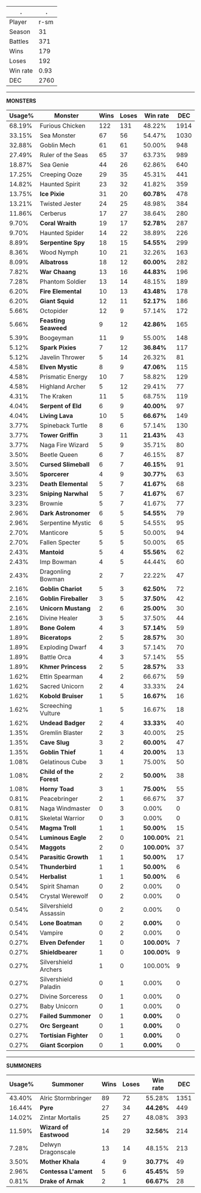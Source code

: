 .|.
|-|-
Player|r-sm
Season|31
Battles|371
Wins|179
Loses|192
Win rate|0.93
DEC|2760

---
**MONSTERS**

Usage%|Monster|Wins|Loses|Win rate|DEC|
-|-|-|-|-|-|
68.19%|Furious Chicken|122|131|48.22%|1914|
33.15%|Sea Monster|67|56|54.47%|1030|
32.88%|Goblin Mech|61|61|50.00%|948|
27.49%|Ruler of the Seas|65|37|63.73%|989|
18.87%|Sea Genie|44|26|62.86%|640|
17.25%|Creeping Ooze|29|35|45.31%|441|
14.82%|Haunted Spirit|23|32|41.82%|359|
13.75%|**Ice Pixie**|31|20|**60.78%**|478|
13.21%|Twisted Jester|24|25|48.98%|384|
11.86%|Cerberus|17|27|38.64%|280|
9.70%|**Coral Wraith**|19|17|**52.78%**|287|
9.70%|Haunted Spider|14|22|38.89%|226|
8.89%|**Serpentine Spy**|18|15|**54.55%**|299|
8.36%|Wood Nymph|10|21|32.26%|163|
8.09%|**Albatross**|18|12|**60.00%**|282|
7.82%|**War Chaang**|13|16|**44.83%**|196|
7.28%|Phantom Soldier|13|14|48.15%|189|
6.20%|**Fire Elemental**|10|13|**43.48%**|178|
6.20%|**Giant Squid**|12|11|**52.17%**|186|
5.66%|Octopider|12|9|57.14%|172|
5.66%|**Feasting Seaweed**|9|12|**42.86%**|165|
5.39%|Boogeyman|11|9|55.00%|148|
5.12%|**Spark Pixies**|7|12|**36.84%**|117|
5.12%|Javelin Thrower|5|14|26.32%|81|
4.58%|**Elven Mystic**|8|9|**47.06%**|115|
4.58%|Prismatic Energy|10|7|58.82%|129|
4.58%|Highland Archer|5|12|29.41%|77|
4.31%|The Kraken|11|5|68.75%|119|
4.04%|**Serpent of Eld**|6|9|**40.00%**|97|
4.04%|**Living Lava**|10|5|**66.67%**|149|
3.77%|Spineback Turtle|8|6|57.14%|130|
3.77%|**Tower Griffin**|3|11|**21.43%**|43|
3.77%|Naga Fire Wizard|5|9|35.71%|80|
3.50%|Beetle Queen|6|7|46.15%|87|
3.50%|**Cursed Slimeball**|6|7|**46.15%**|91|
3.50%|**Sporcerer**|4|9|**30.77%**|63|
3.23%|**Death Elemental**|5|7|**41.67%**|68|
3.23%|**Sniping Narwhal**|5|7|**41.67%**|67|
3.23%|Brownie|5|7|41.67%|77|
2.96%|**Dark Astronomer**|6|5|**54.55%**|79|
2.96%|Serpentine Mystic|6|5|54.55%|95|
2.70%|Manticore|5|5|50.00%|94|
2.70%|Fallen Specter|5|5|50.00%|65|
2.43%|**Mantoid**|5|4|**55.56%**|62|
2.43%|Imp Bowman|4|5|44.44%|60|
2.43%|Dragonling Bowman|2|7|22.22%|47|
2.16%|**Goblin Chariot**|5|3|**62.50%**|72|
2.16%|**Goblin Fireballer**|3|5|**37.50%**|42|
2.16%|**Unicorn Mustang**|2|6|**25.00%**|30|
2.16%|Divine Healer|3|5|37.50%|44|
1.89%|**Bone Golem**|4|3|**57.14%**|59|
1.89%|**Biceratops**|2|5|**28.57%**|30|
1.89%|Exploding Dwarf|4|3|57.14%|70|
1.89%|Battle Orca|4|3|57.14%|55|
1.89%|**Khmer Princess**|2|5|**28.57%**|33|
1.62%|Ettin Spearman|4|2|66.67%|59|
1.62%|Sacred Unicorn|2|4|33.33%|24|
1.62%|**Kobold Bruiser**|1|5|**16.67%**|16|
1.62%|Screeching Vulture|1|5|16.67%|18|
1.62%|**Undead Badger**|2|4|**33.33%**|40|
1.35%|Gremlin Blaster|2|3|40.00%|25|
1.35%|**Cave Slug**|3|2|**60.00%**|47|
1.35%|**Goblin Thief**|1|4|**20.00%**|13|
1.08%|Gelatinous Cube|3|1|75.00%|50|
1.08%|**Child of the Forest**|2|2|**50.00%**|38|
1.08%|**Horny Toad**|3|1|**75.00%**|55|
0.81%|Peacebringer|2|1|66.67%|37|
0.81%|Naga Windmaster|0|3|0.00%|0|
0.81%|Skeletal Warrior|0|3|0.00%|0|
0.54%|**Magma Troll**|1|1|**50.00%**|15|
0.54%|**Luminous Eagle**|2|0|**100.00%**|21|
0.54%|**Maggots**|2|0|**100.00%**|37|
0.54%|**Parasitic Growth**|1|1|**50.00%**|17|
0.54%|**Thunderbird**|1|1|**50.00%**|6|
0.54%|**Herbalist**|1|1|**50.00%**|6|
0.54%|Spirit Shaman|0|2|0.00%|0|
0.54%|Crystal Werewolf|0|2|0.00%|0|
0.54%|Silvershield Assassin|0|2|0.00%|0|
0.54%|**Lone Boatman**|0|2|**0.00%**|0|
0.54%|Vampire|0|2|0.00%|0|
0.27%|**Elven Defender**|1|0|**100.00%**|7|
0.27%|**Shieldbearer**|1|0|**100.00%**|9|
0.27%|Silvershield Archers|1|0|100.00%|9|
0.27%|Silvershield Paladin|0|1|0.00%|0|
0.27%|Divine Sorceress|0|1|0.00%|0|
0.27%|Baby Unicorn|0|1|0.00%|0|
0.27%|**Failed Summoner**|0|1|**0.00%**|0|
0.27%|**Orc Sergeant**|0|1|**0.00%**|0|
0.27%|**Tortisian Fighter**|0|1|**0.00%**|0|
0.27%|**Giant Scorpion**|0|1|**0.00%**|0|

---
**SUMMONERS**

Usage%|Summoner|Wins|Loses|Win rate|DEC|
-|-|-|-|-|-|
43.40%|Alric Stormbringer|89|72|55.28%|1351|
16.44%|**Pyre**|27|34|**44.26%**|449|
14.02%|Zintar Mortalis|25|27|48.08%|393|
11.59%|**Wizard of Eastwood**|14|29|**32.56%**|214|
7.28%|Delwyn Dragonscale|13|14|48.15%|213|
3.50%|**Mother Khala**|4|9|**30.77%**|49|
2.96%|**Contessa L'ament**|5|6|**45.45%**|59|
0.81%|**Drake of Arnak**|2|1|**66.67%**|28|
